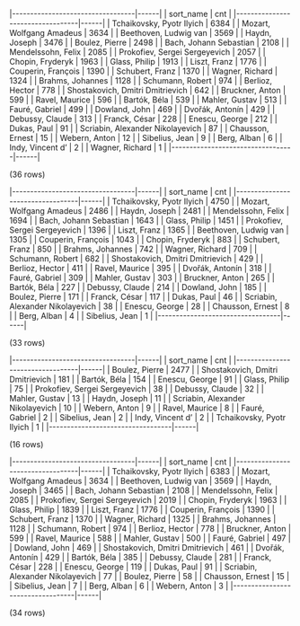 |----------------------------------|------|
|            sort_name             | cnt  |
|----------------------------------|------|
| Tchaikovsky, Pyotr Ilyich        | 6384 |
| Mozart, Wolfgang Amadeus         | 3634 |
| Beethoven, Ludwig van            | 3569 |
| Haydn, Joseph                    | 3476 |
| Boulez, Pierre                   | 2498 |
| Bach, Johann Sebastian           | 2108 |
| Mendelssohn, Felix               | 2085 |
| Prokofiev, Sergei Sergeyevich    | 2057 |
| Chopin, Fryderyk                 | 1963 |
| Glass, Philip                    | 1913 |
| Liszt, Franz                     | 1776 |
| Couperin, François               | 1390 |
| Schubert, Franz                  | 1370 |
| Wagner, Richard                  | 1324 |
| Brahms, Johannes                 | 1128 |
| Schumann, Robert                 |  974 |
| Berlioz, Hector                  |  778 |
| Shostakovich, Dmitri Dmitrievich |  642 |
| Bruckner, Anton                  |  599 |
| Ravel, Maurice                   |  596 |
| Bartók, Béla                     |  539 |
| Mahler, Gustav                   |  513 |
| Fauré, Gabriel                   |  499 |
| Dowland, John                    |  469 |
| Dvořák, Antonín                  |  429 |
| Debussy, Claude                  |  313 |
| Franck, César                    |  228 |
| Enescu, George                   |  212 |
| Dukas, Paul                      |   91 |
| Scriabin, Alexander Nikolayevich |   87 |
| Chausson, Ernest                 |   15 |
| Webern, Anton                    |   12 |
| Sibelius, Jean                   |    9 |
| Berg, Alban                      |    6 |
| Indy, Vincent d’                 |    2 |
| Wagner, Richard                  |    1 |
|----------------------------------|------|

(36 rows)

|----------------------------------|------|
|            sort_name             | cnt  |
|----------------------------------|------|
| Tchaikovsky, Pyotr Ilyich        | 4750 |
| Mozart, Wolfgang Amadeus         | 2486 |
| Haydn, Joseph                    | 2481 |
| Mendelssohn, Felix               | 1694 |
| Bach, Johann Sebastian           | 1643 |
| Glass, Philip                    | 1451 |
| Prokofiev, Sergei Sergeyevich    | 1396 |
| Liszt, Franz                     | 1365 |
| Beethoven, Ludwig van            | 1305 |
| Couperin, François               | 1043 |
| Chopin, Fryderyk                 |  883 |
| Schubert, Franz                  |  850 |
| Brahms, Johannes                 |  742 |
| Wagner, Richard                  |  709 |
| Schumann, Robert                 |  682 |
| Shostakovich, Dmitri Dmitrievich |  429 |
| Berlioz, Hector                  |  411 |
| Ravel, Maurice                   |  395 |
| Dvořák, Antonín                  |  318 |
| Fauré, Gabriel                   |  309 |
| Mahler, Gustav                   |  303 |
| Bruckner, Anton                  |  265 |
| Bartók, Béla                     |  227 |
| Debussy, Claude                  |  214 |
| Dowland, John                    |  185 |
| Boulez, Pierre                   |  171 |
| Franck, César                    |  117 |
| Dukas, Paul                      |   46 |
| Scriabin, Alexander Nikolayevich |   38 |
| Enescu, George                   |   28 |
| Chausson, Ernest                 |    8 |
| Berg, Alban                      |    4 |
| Sibelius, Jean                   |    1 |
|----------------------------------|------|

(33 rows)

|----------------------------------|------|
|            sort_name             | cnt  |
|----------------------------------|------|
| Boulez, Pierre                   | 2477 |
| Shostakovich, Dmitri Dmitrievich |  181 |
| Bartók, Béla                     |  154 |
| Enescu, George                   |   91 |
| Glass, Philip                    |   75 |
| Prokofiev, Sergei Sergeyevich    |   38 |
| Debussy, Claude                  |   32 |
| Mahler, Gustav                   |   13 |
| Haydn, Joseph                    |   11 |
| Scriabin, Alexander Nikolayevich |   10 |
| Webern, Anton                    |    9 |
| Ravel, Maurice                   |    8 |
| Fauré, Gabriel                   |    2 |
| Sibelius, Jean                   |    2 |
| Indy, Vincent d’                 |    2 |
| Tchaikovsky, Pyotr Ilyich        |    1 |
|----------------------------------|------|

(16 rows)

|----------------------------------|------|
|            sort_name             | cnt  |
|----------------------------------|------|
| Tchaikovsky, Pyotr Ilyich        | 6383 |
| Mozart, Wolfgang Amadeus         | 3634 |
| Beethoven, Ludwig van            | 3569 |
| Haydn, Joseph                    | 3465 |
| Bach, Johann Sebastian           | 2108 |
| Mendelssohn, Felix               | 2085 |
| Prokofiev, Sergei Sergeyevich    | 2019 |
| Chopin, Fryderyk                 | 1963 |
| Glass, Philip                    | 1839 |
| Liszt, Franz                     | 1776 |
| Couperin, François               | 1390 |
| Schubert, Franz                  | 1370 |
| Wagner, Richard                  | 1325 |
| Brahms, Johannes                 | 1128 |
| Schumann, Robert                 |  974 |
| Berlioz, Hector                  |  778 |
| Bruckner, Anton                  |  599 |
| Ravel, Maurice                   |  588 |
| Mahler, Gustav                   |  500 |
| Fauré, Gabriel                   |  497 |
| Dowland, John                    |  469 |
| Shostakovich, Dmitri Dmitrievich |  461 |
| Dvořák, Antonín                  |  429 |
| Bartók, Béla                     |  385 |
| Debussy, Claude                  |  281 |
| Franck, César                    |  228 |
| Enescu, George                   |  119 |
| Dukas, Paul                      |   91 |
| Scriabin, Alexander Nikolayevich |   77 |
| Boulez, Pierre                   |   58 |
| Chausson, Ernest                 |   15 |
| Sibelius, Jean                   |    7 |
| Berg, Alban                      |    6 |
| Webern, Anton                    |    3 |
|----------------------------------|------|

(34 rows)

